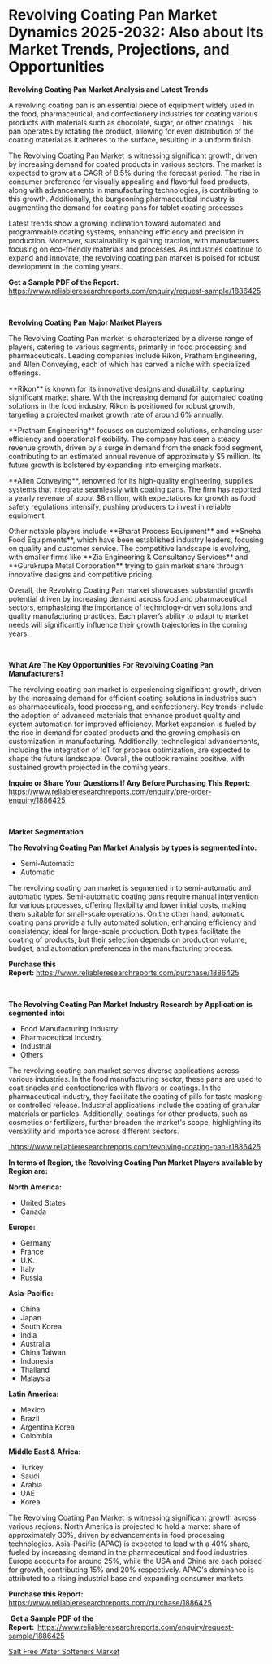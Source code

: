<p><h1>Revolving Coating Pan Market Dynamics 2025-2032: Also about Its Market Trends, Projections, and Opportunities</h1></p><p><strong>Revolving Coating Pan Market Analysis and Latest Trends</strong></p>
<p><p>A revolving coating pan is an essential piece of equipment widely used in the food, pharmaceutical, and confectionery industries for coating various products with materials such as chocolate, sugar, or other coatings. This pan operates by rotating the product, allowing for even distribution of the coating material as it adheres to the surface, resulting in a uniform finish.</p><p>The Revolving Coating Pan Market is witnessing significant growth, driven by increasing demand for coated products in various sectors. The market is expected to grow at a CAGR of 8.5% during the forecast period. The rise in consumer preference for visually appealing and flavorful food products, along with advancements in manufacturing technologies, is contributing to this growth. Additionally, the burgeoning pharmaceutical industry is augmenting the demand for coating pans for tablet coating processes.</p><p>Latest trends show a growing inclination toward automated and programmable coating systems, enhancing efficiency and precision in production. Moreover, sustainability is gaining traction, with manufacturers focusing on eco-friendly materials and processes. As industries continue to expand and innovate, the revolving coating pan market is poised for robust development in the coming years.</p></p>
<p><strong>Get a Sample PDF of the Report:&nbsp;</strong> <a href="https://www.reliableresearchreports.com/enquiry/request-sample/1886425?utm_campaign=2788&utm_medium=2&utm_source=Github&utm_content=ia&utm_term=10042025&utm_id=revolving-coating-pan">https://www.reliableresearchreports.com/enquiry/request-sample/1886425</a></p>
<p>&nbsp;</p>
<p><strong>Revolving Coating Pan Major Market Players</strong></p>
<p><p>The Revolving Coating Pan market is characterized by a diverse range of players, catering to various segments, primarily in food processing and pharmaceuticals. Leading companies include Rikon, Pratham Engineering, and Allen Conveying, each of which has carved a niche with specialized offerings.</p><p>**Rikon** is known for its innovative designs and durability, capturing significant market share. With the increasing demand for automated coating solutions in the food industry, Rikon is positioned for robust growth, targeting a projected market growth rate of around 6% annually. </p><p>**Pratham Engineering** focuses on customized solutions, enhancing user efficiency and operational flexibility. The company has seen a steady revenue growth, driven by a surge in demand from the snack food segment, contributing to an estimated annual revenue of approximately $5 million. Its future growth is bolstered by expanding into emerging markets.</p><p>**Allen Conveying**, renowned for its high-quality engineering, supplies systems that integrate seamlessly with coating pans. The firm has reported a yearly revenue of about $8 million, with expectations for growth as food safety regulations intensify, pushing producers to invest in reliable equipment.</p><p>Other notable players include **Bharat Process Equipment** and **Sneha Food Equipments**, which have been established industry leaders, focusing on quality and customer service. The competitive landscape is evolving, with smaller firms like **Zia Engineering & Consultancy Services** and **Gurukrupa Metal Corporation** trying to gain market share through innovative designs and competitive pricing.</p><p>Overall, the Revolving Coating Pan market showcases substantial growth potential driven by increasing demand across food and pharmaceutical sectors, emphasizing the importance of technology-driven solutions and quality manufacturing practices. Each player’s ability to adapt to market needs will significantly influence their growth trajectories in the coming years.</p></p>
<p>&nbsp;</p>
<p><strong>What Are The Key Opportunities For Revolving Coating Pan Manufacturers?</strong></p>
<p><p>The revolving coating pan market is experiencing significant growth, driven by the increasing demand for efficient coating solutions in industries such as pharmaceuticals, food processing, and confectionery. Key trends include the adoption of advanced materials that enhance product quality and system automation for improved efficiency. Market expansion is fueled by the rise in demand for coated products and the growing emphasis on customization in manufacturing. Additionally, technological advancements, including the integration of IoT for process optimization, are expected to shape the future landscape. Overall, the outlook remains positive, with sustained growth projected in the coming years.</p></p>
<p><strong>Inquire or Share Your Questions If Any Before Purchasing This Report:</strong> <a href="https://www.reliableresearchreports.com/enquiry/pre-order-enquiry/1886425?utm_campaign=2788&utm_medium=2&utm_source=Github&utm_content=ia&utm_term=10042025&utm_id=revolving-coating-pan">https://www.reliableresearchreports.com/enquiry/pre-order-enquiry/1886425</a></p>
<p>&nbsp;</p>
<p><strong>Market Segmentation</strong></p>
<p><strong>The Revolving Coating Pan Market Analysis by types is segmented into:</strong></p>
<p><ul><li>Semi-Automatic</li><li>Automatic</li></ul></p>
<p><p>The revolving coating pan market is segmented into semi-automatic and automatic types. Semi-automatic coating pans require manual intervention for various processes, offering flexibility and lower initial costs, making them suitable for small-scale operations. On the other hand, automatic coating pans provide a fully automated solution, enhancing efficiency and consistency, ideal for large-scale production. Both types facilitate the coating of products, but their selection depends on production volume, budget, and automation preferences in the manufacturing process.</p></p>
<p><strong>Purchase this Report:&nbsp;</strong><a href="https://www.reliableresearchreports.com/purchase/1886425?utm_campaign=2788&utm_medium=2&utm_source=Github&utm_content=ia&utm_term=10042025&utm_id=revolving-coating-pan">https://www.reliableresearchreports.com/purchase/1886425</a></p>
<p>&nbsp;</p>
<p><strong>The Revolving Coating Pan Market Industry Research by Application is segmented into:</strong></p>
<p><ul><li>Food Manufacturing Industry</li><li>Pharmaceutical Industry</li><li>Industrial</li><li>Others</li></ul></p>
<p><p>The revolving coating pan market serves diverse applications across various industries. In the food manufacturing sector, these pans are used to coat snacks and confectioneries with flavors or coatings. In the pharmaceutical industry, they facilitate the coating of pills for taste masking or controlled release. Industrial applications include the coating of granular materials or particles. Additionally, coatings for other products, such as cosmetics or fertilizers, further broaden the market's scope, highlighting its versatility and importance across different sectors.</p></p>
<p><a href="https://www.reliableresearchreports.com/revolving-coating-pan-r1886425?utm_campaign=2788&utm_medium=2&utm_source=Github&utm_content=ia&utm_term=10042025&utm_id=revolving-coating-pan">&nbsp;https://www.reliableresearchreports.com/revolving-coating-pan-r1886425</a></p>
<p><strong>In terms of Region, the Revolving Coating Pan Market Players available by Region are:</strong></p>
<p>
    <p> <strong> North America: </strong>
        <ul>
            <li>United States</li>
            <li>Canada</li>
        </ul>
        </p> 
    <p> <strong> Europe: </strong>
        <ul>
            <li>Germany</li>
            <li>France</li>
            <li>U.K.</li>
            <li>Italy</li>
            <li>Russia</li>
        </ul>
        </p> 
    <p> <strong> Asia-Pacific: </strong>
        <ul>
            <li>China</li>
            <li>Japan</li>
            <li>South Korea</li>
            <li>India</li>
            <li>Australia</li>
            <li>China Taiwan</li>
            <li>Indonesia</li>
            <li>Thailand</li>
            <li>Malaysia</li>
        </ul>
        </p> 
    <p> <strong> Latin America: </strong>
        <ul>
            <li>Mexico</li>
            <li>Brazil</li>
            <li>Argentina Korea</li>
            <li>Colombia</li>
        </ul>
        </p> 
    <p> <strong> Middle East & Africa: </strong>
        <ul>
            <li>Turkey</li>
            <li>Saudi</li>
            <li>Arabia</li>
            <li>UAE</li>
            <li>Korea</li>
        </ul>
    </p>
    </p>
<p><p>The Revolving Coating Pan Market is witnessing significant growth across various regions. North America is projected to hold a market share of approximately 30%, driven by advancements in food processing technologies. Asia-Pacific (APAC) is expected to lead with a 40% share, fueled by increasing demand in the pharmaceutical and food industries. Europe accounts for around 25%, while the USA and China are each poised for growth, contributing 15% and 20% respectively. APAC's dominance is attributed to a rising industrial base and expanding consumer markets.</p></p>
<p><strong>Purchase this Report: </strong><a href="https://www.reliableresearchreports.com/purchase/1886425?utm_campaign=2788&utm_medium=2&utm_source=Github&utm_content=ia&utm_term=10042025&utm_id=revolving-coating-pan">https://www.reliableresearchreports.com/purchase/1886425</a></p>
<p>&nbsp;<strong>Get a Sample PDF of the Report:&nbsp;&nbsp;</strong><a href="https://www.reliableresearchreports.com/enquiry/request-sample/1886425?utm_campaign=2788&utm_medium=2&utm_source=Github&utm_content=ia&utm_term=10042025&utm_id=revolving-coating-pan">https://www.reliableresearchreports.com/enquiry/request-sample/1886425</a></p>
<p><strong></strong></p>
<p><p><a href="https://github.com/seyalshudae7/Market-Research-Report-List-1/blob/main/salt-free-water-softeners-market.md?utm_campaign=2788&utm_medium=2&utm_source=Github&utm_content=ia&utm_term=10042025&utm_id=revolving-coating-pan">Salt Free Water Softeners Market</a></p></p>